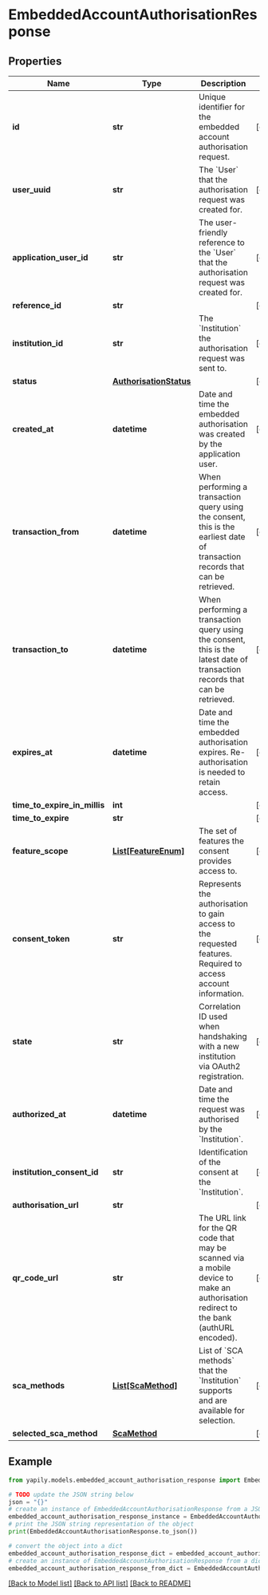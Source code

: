 # EmbeddedAccountAuthorisationResponse


## Properties

Name | Type | Description | Notes
------------ | ------------- | ------------- | -------------
**id** | **str** | Unique identifier for the embedded account authorisation request. | [optional] 
**user_uuid** | **str** | The &#x60;User&#x60; that the authorisation request was created for. | [optional] 
**application_user_id** | **str** | The user-friendly reference to the &#x60;User&#x60; that the authorisation request was created for. | [optional] 
**reference_id** | **str** |  | [optional] 
**institution_id** | **str** | The &#x60;Institution&#x60; the authorisation request was sent to. | [optional] 
**status** | [**AuthorisationStatus**](AuthorisationStatus.md) |  | [optional] 
**created_at** | **datetime** | Date and time the embedded authorisation was created by the application user. | [optional] 
**transaction_from** | **datetime** | When performing a transaction query using the consent, this is the earliest date of transaction records that can be retrieved. | [optional] 
**transaction_to** | **datetime** | When performing a transaction query using the consent, this is the latest date of transaction records that can be retrieved. | [optional] 
**expires_at** | **datetime** | Date and time the embedded authorisation expires. Re-authorisation is needed to retain access. | [optional] 
**time_to_expire_in_millis** | **int** |  | [optional] 
**time_to_expire** | **str** |  | [optional] 
**feature_scope** | [**List[FeatureEnum]**](FeatureEnum.md) | The set of features the consent provides access to. | [optional] 
**consent_token** | **str** | Represents the authorisation to gain access to the requested features. Required to access account information. | [optional] 
**state** | **str** | Correlation ID used when handshaking with a new institution via OAuth2 registration. | [optional] 
**authorized_at** | **datetime** | Date and time the request was authorised by the &#x60;Institution&#x60;. | [optional] 
**institution_consent_id** | **str** | Identification of the consent at the &#x60;Institution&#x60;. | [optional] 
**authorisation_url** | **str** |  | [optional] 
**qr_code_url** | **str** | The URL link for the QR code that may be scanned via a mobile device to make an authorisation redirect to the bank (authURL encoded). | [optional] 
**sca_methods** | [**List[ScaMethod]**](ScaMethod.md) | List of &#x60;SCA methods&#x60; that the &#x60;Institution&#x60; supports and are available for selection. | [optional] 
**selected_sca_method** | [**ScaMethod**](ScaMethod.md) |  | [optional] 

## Example

```python
from yapily.models.embedded_account_authorisation_response import EmbeddedAccountAuthorisationResponse

# TODO update the JSON string below
json = "{}"
# create an instance of EmbeddedAccountAuthorisationResponse from a JSON string
embedded_account_authorisation_response_instance = EmbeddedAccountAuthorisationResponse.from_json(json)
# print the JSON string representation of the object
print(EmbeddedAccountAuthorisationResponse.to_json())

# convert the object into a dict
embedded_account_authorisation_response_dict = embedded_account_authorisation_response_instance.to_dict()
# create an instance of EmbeddedAccountAuthorisationResponse from a dict
embedded_account_authorisation_response_from_dict = EmbeddedAccountAuthorisationResponse.from_dict(embedded_account_authorisation_response_dict)
```
[[Back to Model list]](../README.md#documentation-for-models) [[Back to API list]](../README.md#documentation-for-api-endpoints) [[Back to README]](../README.md)


